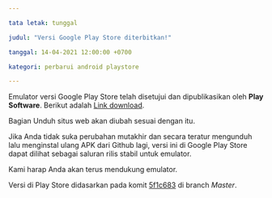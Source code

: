 ```yaml
---

tata letak: tunggal

judul: "Versi Google Play Store diterbitkan!"

tanggal: 14-04-2021 12:00:00 +0700

kategori: perbarui android playstore

---
```


Emulator versi Google Play Store telah disetujui dan dipublikasikan oleh **Play Software**. Berikut adalah [Link download](https://play.google.com/store/apps/details?id=com.github.eka2l1).

Bagian Unduh situs web akan diubah sesuai dengan itu.

Jika Anda tidak suka perubahan mutakhir dan secara teratur mengunduh lalu menginstal ulang APK dari Github lagi, versi ini di Google Play Store dapat dilihat sebagai saluran rilis stabil untuk emulator.

Kami harap Anda akan terus mendukung emulator.

Versi di Play Store didasarkan pada komit [5f1c683](https://github.com/EKA2L1/EKA2L1/commit/5f1c68345e0ae4c8a84006fe86056a4fbb832c22) di branch *Master*.
